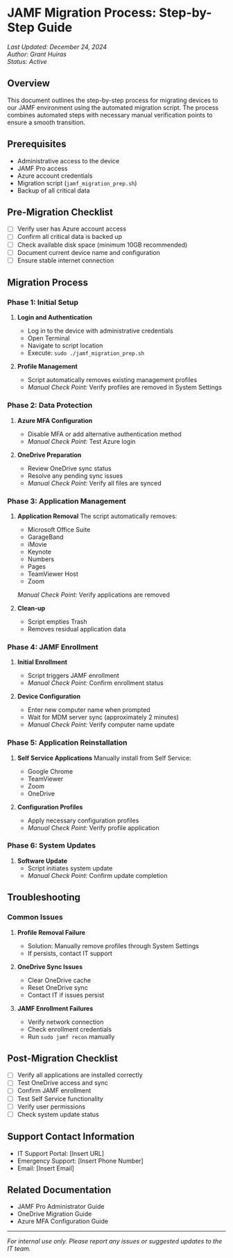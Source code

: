 # JAMF Migration Process: Step-by-Step Guide

*Last Updated: December 24, 2024*  
*Author: Grant Huiras*  
*Status: Active*

## Overview
This document outlines the step-by-step process for migrating devices to our JAMF environment using the automated migration script. The process combines automated steps with necessary manual verification points to ensure a smooth transition.

## Prerequisites
- Administrative access to the device
- JAMF Pro access
- Azure account credentials
- Migration script (`jamf_migration_prep.sh`)
- Backup of all critical data

## Pre-Migration Checklist
- [ ] Verify user has Azure account access
- [ ] Confirm all critical data is backed up
- [ ] Check available disk space (minimum 10GB recommended)
- [ ] Document current device name and configuration
- [ ] Ensure stable internet connection

## Migration Process

### Phase 1: Initial Setup
1. **Login and Authentication**
   - Log in to the device with administrative credentials
   - Open Terminal
   - Navigate to script location
   - Execute: `sudo ./jamf_migration_prep.sh`

2. **Profile Management**
   - Script automatically removes existing management profiles
   - *Manual Check Point:* Verify profiles are removed in System Settings

### Phase 2: Data Protection
1. **Azure MFA Configuration**
   - Disable MFA or add alternative authentication method
   - *Manual Check Point:* Test Azure login

2. **OneDrive Preparation**
   - Review OneDrive sync status
   - Resolve any pending sync issues
   - *Manual Check Point:* Verify all files are synced

### Phase 3: Application Management
1. **Application Removal**
   The script automatically removes:
   - Microsoft Office Suite
   - GarageBand
   - iMovie
   - Keynote
   - Numbers
   - Pages
   - TeamViewer Host
   - Zoom
   
   *Manual Check Point:* Verify applications are removed

2. **Clean-up**
   - Script empties Trash
   - Removes residual application data

### Phase 4: JAMF Enrollment
1. **Initial Enrollment**
   - Script triggers JAMF enrollment
   - *Manual Check Point:* Confirm enrollment status

2. **Device Configuration**
   - Enter new computer name when prompted
   - Wait for MDM server sync (approximately 2 minutes)
   - *Manual Check Point:* Verify computer name update

### Phase 5: Application Reinstallation
1. **Self Service Applications**
   Manually install from Self Service:
   - Google Chrome
   - TeamViewer
   - Zoom
   - OneDrive

2. **Configuration Profiles**
   - Apply necessary configuration profiles
   - *Manual Check Point:* Verify profile application

### Phase 6: System Updates
1. **Software Update**
   - Script initiates system update
   - *Manual Check Point:* Confirm update completion

## Troubleshooting

### Common Issues
1. **Profile Removal Failure**
   - Solution: Manually remove profiles through System Settings
   - If persists, contact IT support

2. **OneDrive Sync Issues**
   - Clear OneDrive cache
   - Reset OneDrive sync
   - Contact IT if issues persist

3. **JAMF Enrollment Failures**
   - Verify network connection
   - Check enrollment credentials
   - Run `sudo jamf recon` manually

## Post-Migration Checklist
- [ ] Verify all applications are installed correctly
- [ ] Test OneDrive access and sync
- [ ] Confirm JAMF enrollment
- [ ] Test Self Service functionality
- [ ] Verify user permissions
- [ ] Check system update status

## Support Contact Information
- IT Support Portal: [Insert URL]
- Emergency Support: [Insert Phone Number]
- Email: [Insert Email]

## Related Documentation
- JAMF Pro Administrator Guide
- OneDrive Migration Guide
- Azure MFA Configuration Guide

---
*For internal use only. Please report any issues or suggested updates to the IT team.*